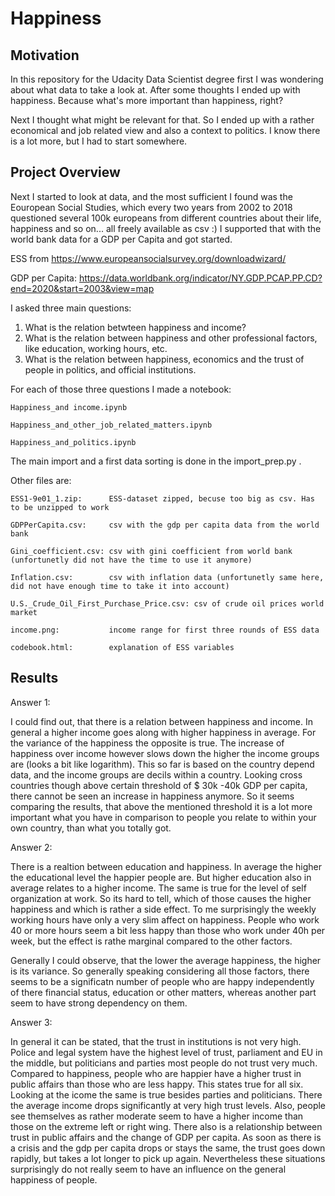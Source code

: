 # Happiness

## Motivation

In this repository for the Udacity Data Scientist degree first I was wondering about what data to take a look at. After some thoughts I ended up with happiness. Because what's more important than happiness, right?

Next I thought what might be relevant for that. So I ended up with a rather economical and job related view and also a context to politics. I know there is a lot more, but I had to start somewhere.

## Project Overview

Next I started to look at data, and the most sufficient I found was the Eouropean Social Studies, which every two years from 2002 to 2018 questioned several 100k europeans from different countries about their life, happiness and so on... all freely available as csv :) I supported that with the world bank data for a GDP per Capita and got started.

ESS from https://www.europeansocialsurvey.org/downloadwizard/

GDP per Capita: https://data.worldbank.org/indicator/NY.GDP.PCAP.PP.CD?end=2020&start=2003&view=map

I asked three main questions:

1. What is the relation betwteen happiness and income?
2. What is the relation between happiness and other professional factors, like education, working hours, etc.
3. What is the relation between happiness, economics and the trust of people in politics, and official institutions.

For each of those three questions I made a notebook:

    Happiness_and income.ipynb

    Happiness_and_other_job_related_matters.ipynb
  
    Happiness_and_politics.ipynb


The main import and a first data sorting is done in the import_prep.py .

Other files are:

    ESS1-9e01_1.zip:      ESS-dataset zipped, becuse too big as csv. Has to be unzipped to work
  
    GDPPerCapita.csv:     csv with the gdp per capita data from the world bank
  
    Gini_coefficient.csv: csv with gini coefficient from world bank (unfortunetly did not have the time to use it anymore)
  
    Inflation.csv:        csv with inflation data (unfortunetly same here, did not have enough time to take it into account)
  
    U.S._Crude_Oil_First_Purchase_Price.csv: csv of crude oil prices world market
  
    income.png:           income range for first three rounds of ESS data
  
    codebook.html:        explanation of ESS variables
  
  

  ## Results
  
  Answer 1:
  
  I could find out, that there is a relation between happiness and income. In general a higher income goes along with higher happiness in average. For the variance of the     happiness the opposite is true. The increase of happiness over income however slows down the higher the income groups are (looks a bit like logarithm). This so far is based on the country depend data, and the income groups are decils within a country.
  Looking cross countries though above certain threshold of $ 30k -40k GDP per capita, there cannot be seen an increase in happiness anymore. So it seems
  comparing the results, that above the mentioned threshold it is a lot more important what you have in comparison to people you relate to within your own country, than what you totally got.
  
  Answer 2:
  
  There is a realtion between education and happiness. In average the higher the educational level the happier people are. But higher education also in average relates to a higher income. The same is true for the level of self organization at work. So its hard to tell, which of those causes the higher happiness and which is rather a side effect.
  To me surprisingly the weekly working hours have only a very slim affect on happiness. People who work 40 or more hours seem a bit less happy than those who work under 40h per week, but the effect is rathe marginal compared to the other factors.
  
  Generally I could observe, that the lower the average happiness, the higher is its variance. So generally speaking considering all those factors, there seems to be a significatn number of people who are happy independently of there financial status, education or other matters, whereas another part seem to have strong dependency on them.
  
  Answer 3:
  
  In general it can be stated, that the trust in institutions is not very high. Police and legal system have the highest level of trust, parliament and EU in the middle, but politicians and parties most people do not trust very much.
  Compared to happiness, people who are happier have a higher trust in public affairs than those who are less happy. This states true for all six. Looking at the icome the same is true besides parties and politicians. There the average income drops significantly at very high trust levels.
  Also, people see themselves as rather moderate seem to have a higher income than those on the extreme left or right wing.
  There also is a relationship between trust in public affairs and the change of GDP per capita. As soon as there is a crisis and the gdp per capita drops or stays the same, the trust goes down rapidly, but takes a lot longer to pick up again. Nevertheless these situations surprisingly do not really seem to have an influence on the general happiness of people.
